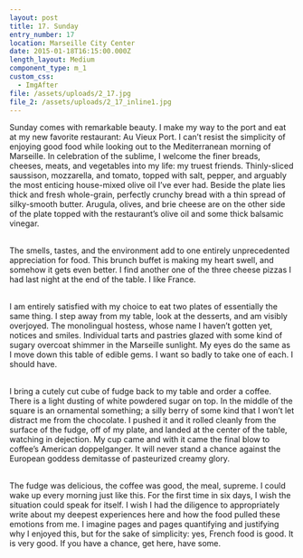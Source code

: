 ```yaml
---
layout: post
title: 17. Sunday
entry_number: 17
location: Marseille City Center
date: 2015-01-18T16:15:00.000Z
length_layout: Medium
component_type: m_1
custom_css:
  - ImgAfter
file: /assets/uploads/2_17.jpg
file_2: /assets/uploads/2_17_inline1.jpg
---
```

Sunday comes with remarkable beauty. I make my way to the port and eat at my new favorite restaurant: Au Vieux Port. I can’t resist the simplicity of enjoying good food while looking out to the Mediterranean morning of Marseille. In celebration of the sublime, I welcome the finer breads, cheeses, meats, and vegetables into my life: my truest friends. Thinly-sliced saussison, mozzarella, and tomato, topped with salt, pepper, and arguably the most enticing house-mixed olive oil I’ve ever had. Beside the plate lies thick and fresh whole-grain, perfectly crunchy bread with a thin spread of silky-smooth butter. Arugula, olives, and brie cheese are on the other side of the plate topped with the restaurant’s olive oil and some thick balsamic vinegar. 

\
The smells, tastes, and the environment add to one entirely unprecedented appreciation for food. This brunch buffet is making my heart swell, and somehow it gets even better. I find another one of the three cheese pizzas I had last night at the end of the table. I like France. 

\
I am entirely satisfied with my choice to eat two plates of essentially the same thing. I step away from my table, look at the desserts, and am visibly overjoyed. The monolingual hostess, whose name I haven’t gotten yet, notices and smiles. Individual tarts and pastries glazed with some kind of sugary overcoat shimmer in the Marseille sunlight. My eyes do the same as I move down this table of edible gems. I want so badly to take one of each. I should have. 

\
I bring a cutely cut cube of fudge back to my table and order a coffee. There is a light dusting of white powdered sugar on top. In the middle of the square is an ornamental something; a silly berry of some kind that I won’t let distract me from the chocolate. I pushed it and it rolled cleanly from the surface of the fudge, off of my plate, and landed at the center of the table, watching in dejection. My cup came and with it came the final blow to coffee’s American doppelganger. It will never stand a chance against the European goddess demitasse of pasteurized creamy glory. 

\
The fudge was delicious, the coffee was good, the meal, supreme. I could wake up every morning just like this. For the first time in six days, I wish the situation could speak for itself. I wish I had the diligence to appropriately write about my deepest experiences here and how the food pulled these emotions from me. I imagine pages and pages quantifying and justifying why I enjoyed this, but for the sake of simplicity: yes, French food is good. It is very good. If you have a chance, get here, have some.
